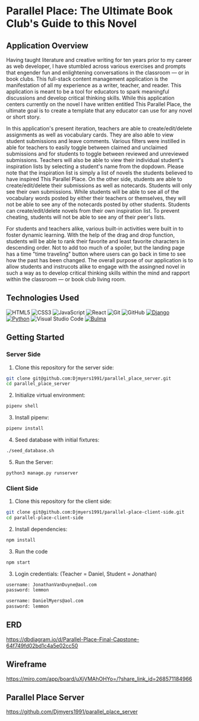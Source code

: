 # Parallel Place: The Ultimate Book Club's Guide to this Novel

## Application Overview
Having taught literature and creative writing for ten years prior to  my career as web developer, I have stumbled across various exercises and prompts that engender fun and enlightening conversations in the classroom — or in book clubs. This full-stack content management application is the manifestation of all my experience as a writer, teacher, and reader. This application is meant to be a tool for educators to spark meaningful discussions and develop critical thinking skills. While this application centers currently on the novel I have written entitled This Parallel Place, the ultimate goal is to create a template that any educator can use for any novel or short story. 

In this application's present iteration, teachers are able to create/edit/delete assignments as well as vocabulary cards. They are also able to view student submissions and leave comments. Various filters were instilled in able for teachers to easily toggle between claimed and unclaimed submissions and for students to toggle between reviewed and unreviewed submissions. Teachers will also be able to view their individual student's inspiration lists by selecting a student's name from the dopdown. Please note that the inspiration list is simply a list of novels the students believed to have inspired This Parallel Place. On the other side, students are able to create/edit/delete their submissions as well as notecards. Students will only see their own submissions. While students will be able to see all of the vocabulary words posted by either their teachers or themselves, they will not be able to see any of the notecards posted by other students. Students can create/edit/delete novels from their own inspiration list. To prevent cheating, students will not be able to see any of their peer's lists. 

For students and teachers alike, various built-in activities were built in to foster dynamic learning. With the help of the drag and drop function, students will be able to rank their favorite and least favorite characters in descending order. Not to add too much of a spoiler, but the landing page has a time "time traveling" button where users can go back in time to see how the past has been changed. The overall purpose of our application is to allow students and instrucots alike to engage with the assingned novel in such a way as to develop critical thinking skills within the mind and rapport within the classroom — or book club living room. 

## Technologies Used

 ![HTML5](https://img.shields.io/badge/html5%20-%23E34F26.svg?&style=for-the-badge&logo=html5&logoColor=white) ![CSS3](https://img.shields.io/badge/css3%20-%231572B6.svg?&style=for-the-badge&logo=css3&logoColor=white) ![JavaScript](https://img.shields.io/badge/javascript%20-%23323330.svg?&style=for-the-badge&logo=javascript&logoColor=%23F7DF1E) ![React](https://img.shields.io/badge/react%20-%2320232a.svg?&style=for-the-badge&logo=react&logoColor=%2361DAFB) ![Git](https://img.shields.io/badge/git%20-%23F05033.svg?&style=for-the-badge&logo=git&logoColor=white) ![GitHub](https://img.shields.io/badge/github%20-%23121011.svg?&style=for-the-badge&logo=github&logoColor=white) 
[![Django](https://img.shields.io/badge/Django%20-%23092E20.svg?&style=for-the-badge&logo=django&logoColor=white)](https://www.djangoproject.com/)
[![Python](https://img.shields.io/badge/Python%20-%233776AB.svg?&style=for-the-badge&logo=python&logoColor=white)](https://www.python.org/) 
![Visual Studio Code](https://img.shields.io/badge/VSCode%20-%23007ACC.svg?&style=for-the-badge&logo=visual-studio-code&logoColor=white) 
[![Bulma](https://img.shields.io/badge/Bulma-%2300D1B2.svg?style=for-the-badge&logo=bulma&logoColor=white)](https://bulma.io/)


 
## Getting Started

### Server Side
1. Clone this repository for the server side:
```sh
git clone git@github.com:Djmyers1991/parallel_place_server.git
cd parallel_place_server
```
2. Initialize virtual environment:
```sh
pipenv shell
```
3. Install pipenv:
```sh
pipenv install
```
4. Seed database with initial fixtures:
```sh
./seed_database.sh
```
   
5. Run the Server:
```sh
python3 manage.py runserver
```


### Client Side
1. Clone this repository for the client side:
```sh
git clone git@github.com:Djmyers1991/parallel-place-client-side.git 
cd parallel-place-client-side
```
2. Install dependencies: 
```sh
npm install
```
3. Run the code 
```sh
npm start
```
3. Login credentials: (Teacher = Daniel, Student = Jonathan)
```txt
username: JonathanVanDuyne@aol.com
password: lemmon
```
```txt
username: DanielMyers@aol.com
password: lemmon
```

## ERD

https://dbdiagram.io/d/Parallel-Place-Final-Capstone-64f749fd02bd1c4a5e02cc50

## Wireframe

https://miro.com/app/board/uXjVMAhOHYo=/?share_link_id=268571184966




## Parallel Place Server 
https://github.com/Djmyers1991/parallel_place_server

